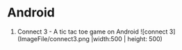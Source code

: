 # Android

1. Connect 3 - A tic tac toe game on Android
![connect 3](ImageFile/connect3.png |width:500 | height: 500)


